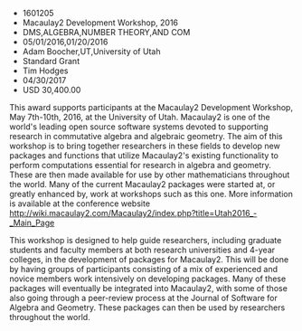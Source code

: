 
* 1601205
* Macaulay2 Development Workshop, 2016
* DMS,ALGEBRA,NUMBER THEORY,AND COM
* 05/01/2016,01/20/2016
* Adam Boocher,UT,University of Utah
* Standard Grant
* Tim Hodges
* 04/30/2017
* USD 30,400.00

This award supports participants at the Macaulay2 Development Workshop, May
7th-10th, 2016, at the University of Utah. Macaulay2 is one of the world's
leading open source software systems devoted to supporting research in
commutative algebra and algebraic geometry. The aim of this workshop is to bring
together researchers in these fields to develop new packages and functions that
utilize Macaulay2's existing functionality to perform computations essential for
research in algebra and geometry. These are then made available for use by other
mathematicians throughout the world. Many of the current Macaulay2 packages were
started at, or greatly enhanced by, work at workshops such as this one. More
information is available at the conference website
http://wiki.macaulay2.com/Macaulay2/index.php?title=Utah2016_-_Main_Page

This workshop is designed to help guide researchers, including graduate students
and faculty members at both research universities and 4-year colleges, in the
development of packages for Macaulay2. This will be done by having groups of
participants consisting of a mix of experienced and novice members work
intensively on developing packages. Many of these packages will eventually be
integrated into Macaulay2, with some of those also going through a peer-review
process at the Journal of Software for Algebra and Geometry. These packages can
then be used by researchers throughout the world.
